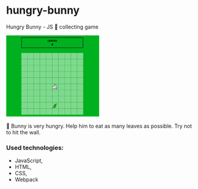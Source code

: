 # hungry-bunny
Hungry Bunny - JS :leaves: collecting game

![hungry-rabbit-screen](screens/hungry-rabbit-screen.png)

:rabbit2: Bunny is very hungry. Help him to eat as many leaves as possible. Try not to hit the wall.

### Used technologies:
- JavaScript,
- HTML,
- CSS,
- Webpack









